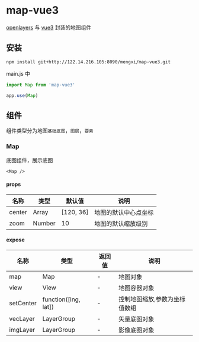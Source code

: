 # map-vue3

[openlayers](https://openlayers.org/) 与 [vue3](https://cn.vuejs.org/) 封装的地图组件

## 安装

```console
npm install git+http://122.14.216.105:8090/mengxi/map-vue3.git
```

main.js 中

```javascript
import Map from 'map-vue3'

app.use(Map)
```

## 组件

组件类型分为地图`基础底图`，`图层`，`要素`

### Map

底图组件，展示底图

```
<Map />
```

#### props

| 名称   | 类型   | 默认值    | 说明                 |
| ------ | ------ | --------- | -------------------- |
| center | Array  | [120, 36] | 地图的默认中心点坐标 |
| zoom   | Number | 10        | 地图的默认缩放级别   |

#### expose

| 名称      | 类型                                 | 返回值 | 说明                          |
| --------- | ------------------------------------ | ------ | ----------------------------- |
| map       | Map                                  | -      | 地图对象                      |
| view      | View                                 | -      | 地图容器对象                  |
| setCenter | function([lng<Number>, lat<Number>]) | -      | 控制地图缩放,参数为坐标值数组 |
| vecLayer  | LayerGroup                           | -      | 矢量底图对象                  |
| imgLayer  | LayerGroup                           | -      | 影像底图对象                  |
